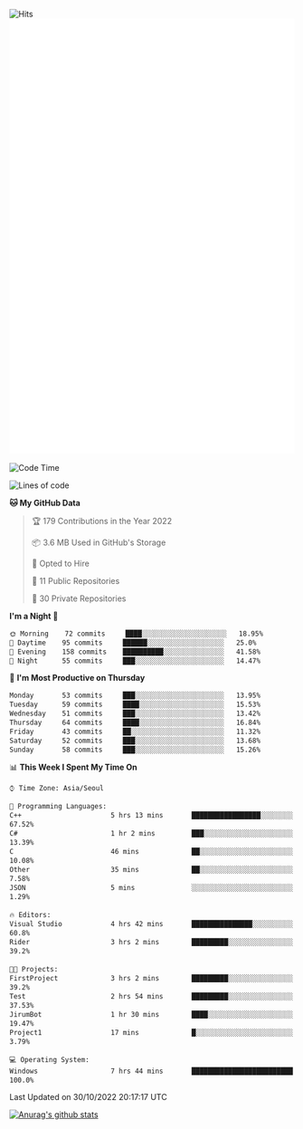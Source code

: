 ![Hits](https://hits.seeyoufarm.com/api/count/incr/badge.svg?url=https%3A%2F%2Fgithub.com%2Fkokose1234&count_bg=%2379C83D&title_bg=%23555555&icon=apple.svg&icon_color=%23E7E7E7&title=hits&edge_flat=false)
<br/>
![Metrics](https://github.com/kokose1234/kokose1234/blob/main/github-metrics.svg)

<!--START_SECTION:waka-->
![Code Time](http://img.shields.io/badge/Code%20Time-709%20hrs%2021%20mins-blue)

![Lines of code](https://img.shields.io/badge/From%20Hello%20World%20I%27ve%20Written-904%20Thousand%20lines%20of%20code-blue)

**🐱 My GitHub Data** 

> 🏆 179 Contributions in the Year 2022
 > 
> 📦 3.6 MB Used in GitHub's Storage 
 > 
> 💼 Opted to Hire
 > 
> 📜 11 Public Repositories 
 > 
> 🔑 30 Private Repositories  
 > 
**I'm a Night 🦉** 

```text
🌞 Morning    72 commits     ████░░░░░░░░░░░░░░░░░░░░░   18.95% 
🌆 Daytime    95 commits     ██████░░░░░░░░░░░░░░░░░░░   25.0% 
🌃 Evening    158 commits    ██████████░░░░░░░░░░░░░░░   41.58% 
🌙 Night      55 commits     ███░░░░░░░░░░░░░░░░░░░░░░   14.47%

```
📅 **I'm Most Productive on Thursday** 

```text
Monday       53 commits     ███░░░░░░░░░░░░░░░░░░░░░░   13.95% 
Tuesday      59 commits     ████░░░░░░░░░░░░░░░░░░░░░   15.53% 
Wednesday    51 commits     ███░░░░░░░░░░░░░░░░░░░░░░   13.42% 
Thursday     64 commits     ████░░░░░░░░░░░░░░░░░░░░░   16.84% 
Friday       43 commits     ██░░░░░░░░░░░░░░░░░░░░░░░   11.32% 
Saturday     52 commits     ███░░░░░░░░░░░░░░░░░░░░░░   13.68% 
Sunday       58 commits     ███░░░░░░░░░░░░░░░░░░░░░░   15.26%

```


📊 **This Week I Spent My Time On** 

```text
⌚︎ Time Zone: Asia/Seoul

💬 Programming Languages: 
C++                      5 hrs 13 mins       █████████████████░░░░░░░░   67.52% 
C#                       1 hr 2 mins         ███░░░░░░░░░░░░░░░░░░░░░░   13.39% 
C                        46 mins             ██░░░░░░░░░░░░░░░░░░░░░░░   10.08% 
Other                    35 mins             ██░░░░░░░░░░░░░░░░░░░░░░░   7.58% 
JSON                     5 mins              ░░░░░░░░░░░░░░░░░░░░░░░░░   1.29%

🔥 Editors: 
Visual Studio            4 hrs 42 mins       ███████████████░░░░░░░░░░   60.8% 
Rider                    3 hrs 2 mins        █████████░░░░░░░░░░░░░░░░   39.2%

🐱‍💻 Projects: 
FirstProject             3 hrs 2 mins        █████████░░░░░░░░░░░░░░░░   39.2% 
Test                     2 hrs 54 mins       █████████░░░░░░░░░░░░░░░░   37.53% 
JirumBot                 1 hr 30 mins        ████░░░░░░░░░░░░░░░░░░░░░   19.47% 
Project1                 17 mins             █░░░░░░░░░░░░░░░░░░░░░░░░   3.79%

💻 Operating System: 
Windows                  7 hrs 44 mins       █████████████████████████   100.0%

```


 Last Updated on 30/10/2022 20:17:17 UTC
<!--END_SECTION:waka-->

[![Anurag's github stats](https://github-readme-stats.vercel.app/api?username=kokose1234&theme=dracula)](https://github.com/anuraghazra/github-readme-stats)



	
